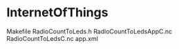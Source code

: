 # InternetOfThings

Makefile
RadioCountToLeds.h
RadioCountToLedsAppC.nc
RadioCountToLedsC.nc
app.xml
